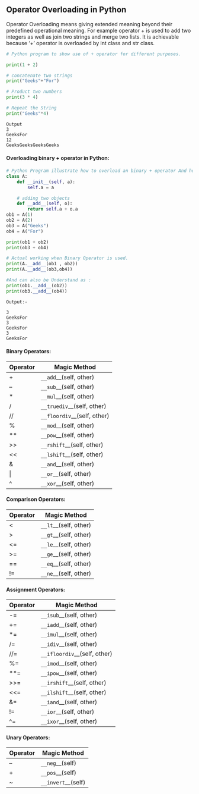 ## Operator Overloading in Python
Operator Overloading means giving extended meaning beyond their predefined operational meaning. 
For example operator + is used to add two integers as well as join two strings and merge two 
lists. It is achievable because ‘+’ operator is overloaded by int class and str class. 
```python
# Python program to show use of + operator for different purposes.

print(1 + 2)

# concatenate two strings
print("Geeks"+"For") 

# Product two numbers
print(3 * 4)

# Repeat the String
print("Geeks"*4)
```
```
Output
3
GeeksFor
12
GeeksGeeksGeeksGeeks
```

#### Overloading binary + operator in Python: 
```python
# Python Program illustrate how to overload an binary + operator And how it actually works
class A:
	def __init__(self, a):
		self.a = a

	# adding two objects 
	def __add__(self, o):
		return self.a + o.a 
ob1 = A(1)
ob2 = A(2)
ob3 = A("Geeks")
ob4 = A("For")

print(ob1 + ob2)
print(ob3 + ob4)

# Actual working when Binary Operator is used.
print(A.__add__(ob1 , ob2)) 
print(A.__add__(ob3,ob4))

#And can also be Understand as :
print(ob1.__add__(ob2))
print(ob3.__add__(ob4))
```
```
Output:-

3
GeeksFor
3
GeeksFor
3
GeeksFor
```

#### Binary Operators:
Operator    |	Magic Method
------------|--------------
+   |	`__add`__(self, other)
– |	`__sub`__(self, other)
* |	`__mul`__(self, other)
/ |	`__truediv`__(self, other)
// |	`__floordiv`__(self, other)
% |	`__mod`__(self, other)
** |	`__pow`__(self, other)
\>> |	`__rshift`__(self, other)
<< |	`__lshift`__(self, other)
& |	`__and`__(self, other)
\| |	`__or`__(self, other)
^ |	`__xor`__(self, other)

#### Comparison Operators:
Operator |	Magic Method
---------|--------------
< |	`__lt`__(self, other)
\> |	`__gt`__(self, other)
<= |	`__le`__(self, other)
\>= |	`__ge`__(self, other)
== |	`__eq`__(self, other)
!= |	`__ne`__(self, other)

#### Assignment Operators:
Operator |	Magic Method
---------|---------------
-= |	`__isub`__(self, other)
+= |	`__iadd`__(self, other)
*= |	`__imul`__(self, other)
/= |	`__idiv`__(self, other)
//= |	`__ifloordiv`__(self, other)
%= |	`__imod`__(self, other)
**= |	`__ipow`__(self, other)
\>>= |	`__irshift`__(self, other)
<<= |	`__ilshift`__(self, other)
&=	| `__iand`__(self, other)
\!= |	`__ior`__(self, other)
^= |	`__ixor`__(self, other)

#### Unary Operators:
Operator |	Magic Method
---------|--------------
– |	`__neg`__(self)
+ |	`__pos`__(self)
~ |	`__invert`__(self)
